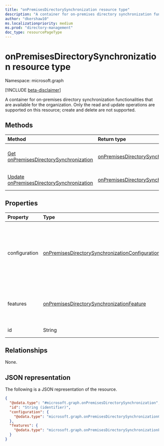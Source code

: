 ```yaml
---
title: "onPremisesDirectorySynchronization resource type"
description: "A container for on-premises directory synchronization functionalities that are available for the organization."
author: "dkershaw10"
ms.localizationpriority: medium
ms.prod: "directory-management"
doc_type: resourcePageType
---
```


# onPremisesDirectorySynchronization resource type

Namespace: microsoft.graph

[!INCLUDE [beta-disclaimer](../../includes/beta-disclaimer.md)]

A container for on-premises directory synchronization functionalities that are available for the organization. Only the read and update operations are supported on this resource; create and delete are not supported.

## Methods

| Method                                                                                           | Return type                                                                              | Description                                                                                                                                  |
| :----------------------------------------------------------------------------------------------- | :--------------------------------------------------------------------------------------- | :------------------------------------------------------------------------------------------------------------------------------------------- |
| [Get onPremisesDirectorySynchronization](../api/onpremisesdirectorysynchronization-get.md)       | [onPremisesDirectorySynchronization](../resources/onpremisesdirectorysynchronization.md) | Read the properties and relationships of an [onPremisesDirectorySynchronization](../resources/onpremisesdirectorysynchronization.md) object. |
| [Update onPremisesDirectorySynchronization](../api/onpremisesdirectorysynchronization-update.md) | [onPremisesDirectorySynchronization](../resources/onpremisesdirectorysynchronization.md) | Update the properties of an [onPremisesDirectorySynchronization](../resources/onpremisesdirectorysynchronization.md) object.                 |

## Properties

| Property      | Type                                                                                                               | Description                                                                                                                  |
| :------------ | :----------------------------------------------------------------------------------------------------------------- | :--------------------------------------------------------------------------------------------------------------------------- |
| configuration | [onPremisesDirectorySynchronizationConfiguration](../resources/onpremisesdirectorysynchronizationconfiguration.md) | Consists of configurations that can be fine tuned and impact the on-premises directory synchronization process for a tenant. |
| features      | [onPremisesDirectorySynchronizationFeature](../resources/onpremisesdirectorysynchronizationfeature.md)             | Consists of directory synchronization features that can be enabled or disabled.                                              |
| id            | String                                                                                                             | The organization ID.                                                                                                         |

## Relationships

None.

## JSON representation

The following is a JSON representation of the resource.
<!-- {
  "blockType": "resource",
  "keyProperty": "id",
  "@odata.type": "microsoft.graph.onPremisesDirectorySynchronization",
  "openType": false
}
-->
``` json
{
  "@odata.type": "#microsoft.graph.onPremisesDirectorySynchronization",
  "id": "String (identifier)",
  "configuration": {
    "@odata.type": "microsoft.graph.onPremisesDirectorySynchronizationConfiguration"
  },
  "features": {
    "@odata.type": "microsoft.graph.onPremisesDirectorySynchronizationFeature"
  }
}
```
